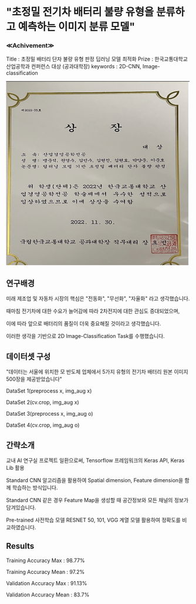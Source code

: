 # "초정밀 전기차 배터리 불량 유형을 분류하고 예측하는 이미지 분류 모델"

### **≪Achivement≫**
Title : 초정밀 배터리 단자 불량 유형 판정 딥러닝 모델 최적화
Prize : 한국교통대학교 산업공학과 컨퍼런스 대상 (공과대학장)
keywords : 2D-CNN, Image-classification

<img src ="https://github.com/immsk1997/mskim/blob/main/KNUT%20AI%20Laboratory/Paper/%ED%95%9C%EA%B5%AD%EA%B5%90%ED%86%B5%EB%8C%80%ED%95%99%EA%B5%90%20%EC%BB%A8%ED%8D%BC%EB%9F%B0%EC%8A%A4%20%EB%8C%80%EC%83%81.png" width="500" height="500">

## 연구배경


미래 제조업 및 자동차 시장의 핵심은 "전동화", "무선화", "자율화" 라고 생각했습니다.

때마침 전기차에 대한 수요가 늘어감에 따라 2차전지에 대한 관심도 증대되었으며, 

이에 따라 앞으로 배터리의 품질이 더욱 중요해질 것이라고 생각했습니다.

이러한 생각을 기반으로 2D Image-Classification Task를 수행했습니다.


## 데이터셋 구성

"데이터는 서울에 위치한 모 반도체 업체에서 5가지 유형의 전기차 배터리 원본 이미지 500장을 제공받았습니다"


DataSet 1(preprocess x, img_aug x)


DataSet 2(cv.crop, img_aug x)


DataSet 3(preprocess x, img_aug o)


DataSet 4(cv.crop, img_aug o)


## 간략소개 

교내 AI 연구실 프로젝트 일환으로써,
Tensorflow 프레임워크의 Keras API, Keras Lib 활용

Standard CNN 알고리즘을 활용하여 Spatial dimension, Feature dimension을 함께 학습하는 방식입니다.

Standard CNN 같은 경우 Feature Map을 생성할 때 공간정보와 모든 채널의 정보가 담겨있습니다.

Pre-trained 사전학습 모델 RESNET 50, 101, VGG 계열 모델 활용하여 정확도를 비교하였습니다.



## Results


Training Accuracy Max : 98.77% 


Training Accuracy Mean : 97.2%


Validation Accuracy Max : 91.13% 


Validation Accuracy Mean : 83.7%